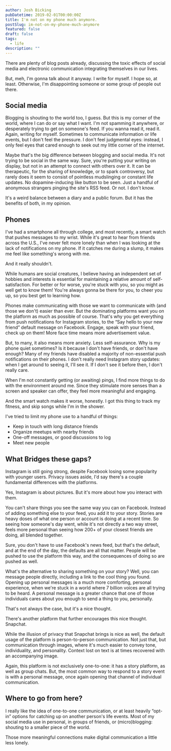 ```yaml
---
author: Josh Bicking
pubDatetime: 2019-02-01T00:00:00Z
title: I'm not on my phone much anymore.
postSlug: im-not-on-my-phone-much-anymore
featured: false
draft: false
tags:
  - life
description: ""
---
```


There are plenty of blog posts already, discussing the toxic effects of social media and electronic communication integrating themselves in our lives.

But, meh, I'm gonna talk about it anyway. I write for myself. I hope so, at least. Otherwise, I'm disappointing someone or some group of people out there.

## Social media

Blogging is shouting to the world too, I guess. But this is my corner of the world, where I can do or say what I want. I'm not spamming it anywhere, or desperately trying to get on someone's feed. If you wanna read it, read it. Again, writing for myself. Sometimes to communicate information or life events, but I don't feel the pressure. I don't feel judgmental eyes: instead, I only feel eyes that cared enough to seek out my little corner of the internet.

Maybe that's the big difference between blogging and social media. It's not trying to be social in the same way. Sure, you're putting your writing on display, but not in an attempt to connect with others over it. It can be therapeutic, for the sharing of knowledge, or to spark controversy, but rarely does it seem to consist of pointless mudslinging or constant life updates. No dopamine-inducing like button to be seen. Just a handful of anonymous strangers pinging the site's RSS feed. Or not. I don't know.

It's a weird balance between a diary and a public forum. But it has the benefits of both, in my opinion.

## Phones

I've had a smartphone all through college, and most recently, a smart watch that pushes messages to my wrist. While it's great to hear from friends across the U.S., I've never felt more lonely than when I was looking at the lack of notifications on my phone. If it catches me during a slump, it makes me feel like something's wrong with me.

And it really shouldn't.

While humans are social creatures, I believe having an independent set of hobbies and interests is essential for maintaining a relative amount of self-satisfaction. For better or for worse, you're stuck with you, so you might as well get to know them! You're always gonna be there for you, to cheer you up, so you best get to learning how.

Phones make communicating with those we want to communicate with (and those we don't) easier than ever. But the dominating platforms want you on the platform as much as possible of course. That's why you get everything from push notifications for Instagram stories, to the “Say hello to your new friend” default message on Facebook. Engage, speak with your friend, check up on them!  More face time means more advertisement value.

But, to many, it also means more anxiety. Less self-assurance. Why is my phone quiet sometimes? Is it because I don't have friends, or don't have enough?  Many of my friends have disabled a majority of non-essential push notifications on their phones. I don't really need Instagram story updates: when I get around to seeing it, I'll see it. If I don't see it before then, I don't really care.

When I'm not constantly getting (or awaiting) pings, I find more things to do with the environment around me. Since they stimulate more senses than a screen and speaker can offer, they feel more meaningful and engaging.

And the smart watch makes it worse, honestly. I got this thing to track my fitness, and skip songs while I'm in the shower.

I've tried to limit my phone use to a handful of things:

- Keep in touch with long distance friends
- Organize meetups with nearby friends
- One-off messages, or good discussions to log
- Meet new people

## What Bridges these gaps?

Instagram is still going strong, despite Facebook losing some popularity with younger users. Privacy issues aside, I'd say there's a couple fundamental differences with the platforms.

Yes, Instagram is about pictures. But it's more about how you interact with them.

You can't share things you see the same way you can on Facebook. Instead of adding something else to your feed, you add it to your story. Stories are heavy doses of what one person or account is doing at a recent time. So seeing how someone's day went, while it's not directly a two way street, feels more personal than seeing how 200+ of your closest friends are doing, all blended together.

Sure, you don't have to use Facebook's news feed, but that's the default, and at the end of the day, the defaults are all that matter. People will be pushed to use the platform this way, and the consequences of doing so are pushed as well.

What's the alternative to sharing something on your story? Well, you can message people directly, including a link to the cool thing you found. Opening up personal messages is a much more comforting, personal experience, when we're stuck in a world where 7 billion voices are all trying to be heard. A personal message is a greater chance that one of those individuals cares about you enough to send a thing to you, personally.

That's not always the case, but it's a nice thought.

There's another platform that further encourages this nice thought. Snapchat.

While the illusion of privacy that Snapchat brings is nice as well, the default usage of the platform is person-to-person communication. Not just that, but communication through images, where it's much easier to convey tone, individuality, and personality. Context lost on text is at times recovered with an accompanying image.

Again, this platform is not exclusively one-to-one: it has a story platform, as well as group chats. But, the most common way to respond to a story event is with a personal message, once again opening that channel of individual communication.

## Where to go from here?

I really like the idea of one-to-one communication, or at least heavily “opt-in” options for catching up on another person's life events. Most of my social media use in personal, in groups of friends, or (micro)blogging: shouting to a smaller piece of the world.

Those more meaningful connections make digital communication a little less lonely.
